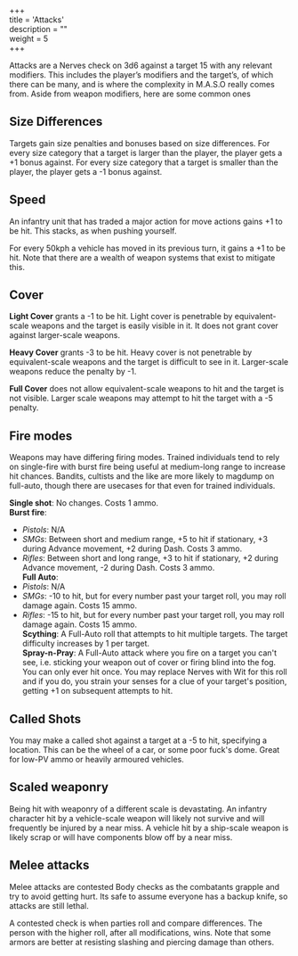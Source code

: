 +++    
title = 'Attacks'    
description = ""    
weight = 5    
+++    
    
Attacks are a Nerves check on 3d6 against a target 15 with any relevant modifiers. This includes the player’s modifiers and the target’s, of which there can be many, and is where the complexity in M.A.S.O really comes from. Aside from weapon modifiers, here are some common ones    
    
## Size Differences    
    
Targets gain size penalties and bonuses based on size differences. For every size category that a target is larger than the player, the player gets a +1 bonus against. For every size category that a target is smaller than the player, the player gets a -1 bonus against.     
    
## Speed    
    
An infantry unit that has traded a major action for move actions gains +1 to be hit. This stacks, as when pushing yourself.      
    
For every 50kph a vehicle has moved in its previous turn, it gains a +1 to be hit. Note that there are a wealth of weapon systems that exist to mitigate this.    
    
## Cover    
    
**Light Cover** grants a -1 to be hit. Light cover is penetrable by equivalent-scale weapons and the target is easily visible in it. It does not grant cover against larger-scale weapons.    
    
**Heavy Cover** grants -3 to be hit. Heavy cover is not penetrable by equivalent-scale weapons and the target is difficult to see in it. Larger-scale weapons reduce the penalty by -1.    
    
**Full Cover** does not allow equivalent-scale weapons to hit and the target is not visible. Larger scale weapons may attempt to hit the target with a -5 penalty.     
    
## Fire modes    
    
Weapons may have differing firing modes. Trained individuals tend to rely on single-fire with burst fire being useful at medium-long range to increase hit chances. Bandits, cultists and the like are more likely to magdump on full-auto, though there are usecases for that even for trained individuals.    
    
**Single shot**: No changes. Costs 1 ammo.    
**Burst fire**:     
  - *Pistols*: N/A      
  - *SMGs*: Between short and medium range, +5 to hit if stationary, +3 during Advance movement, +2 during Dash. Costs 3 ammo.     
  - *Rifles*: Between short and long range, +3 to hit if stationary, +2 during Advance movement, -2 during Dash. Costs 3 ammo.    
**Full Auto**:      
  - *Pistols*: N/A      
  - *SMGs*: -10 to hit, but for every number past your target roll, you may roll damage again. Costs 15 ammo.      
  - *Rifles*: -15 to hit, but for every number past your target roll, you may roll damage again. Costs 15 ammo.      
**Scything**: A Full-Auto roll that attempts to hit multiple targets. The target difficulty increases by 1 per target.      
**Spray-n-Pray**: A Full-Auto attack where you fire on a target you can't see, i.e. sticking your weapon out of cover or firing blind into the fog. You can only ever hit once. You may replace Nerves with Wit for this roll and if you do, you strain your senses for a clue of your target's position, getting +1 on subsequent attempts to hit.       
    
## Called Shots    
    
You may make a called shot against a target at a -5 to hit, specifying a location. This can be the wheel of a car, or some poor fuck's dome. Great for low-PV ammo or heavily armoured vehicles.        
    
## Scaled weaponry    
    
Being hit with weaponry of a different scale is devastating. An infantry character hit by a vehicle-scale weapon will likely not survive and will frequently be injured by a near miss. A vehicle hit by a ship-scale weapon is likely scrap or will have components blow off by a near miss.       
    
## Melee attacks    
    
Melee attacks are contested Body checks as the combatants grapple and try to avoid getting hurt. Its safe to assume everyone has a backup knife, so attacks are still lethal.      
    
A contested check is when parties roll and compare differences. The person with the higher roll, after all modifications, wins. Note that some armors are better at resisting slashing and piercing damage than others.     
    
    